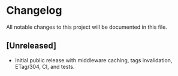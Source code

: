 # Changelog

All notable changes to this project will be documented in this file.

## [Unreleased]
- Initial public release with middleware caching, tags invalidation, ETag/304, CI, and tests.
